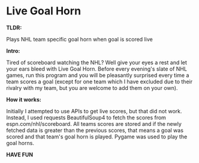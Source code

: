 # Live Goal Horn

**TLDR:**

Plays NHL team specific goal horn when goal is scored live

**Intro:**

Tired of scoreboard watching the NHL? Well give your eyes a rest and let your ears bleed with Live Goal Horn. Before every evening's slate of NHL games, run this program and you will be pleasantly surprised every time a team scores a goal (except for one team which I have excluded due to their rivalry with my team, but you are welcome to add them on your own).

**How it works:**

Initially I attempted to use APIs to get live scores, but that did not work. Instead, I used requests BeautifulSoup4 to fetch the scores from espn.com/nhl/scoreboard. All teams scores are stored and if the newly fetched data is greater than the previous scores, that means a goal was scored and that team's goal horn is played. Pygame was used to play the goal horns.

**HAVE FUN**
